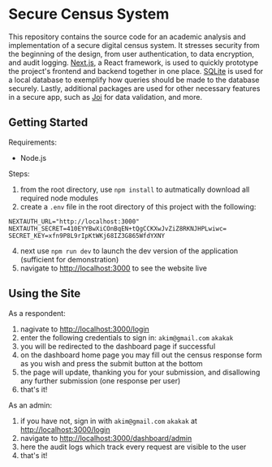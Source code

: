 # Secure Census System
This repository contains the source code for an academic analysis and implementation of a secure digital census system. It stresses security from the beginning of the design, from user authentication, to data encryption, and audit logging. [Next.js](https://nextjs.org/), a React framework, is used to quickly prototype the project's frontend and backend together in one place. [SQLite](https://www.sqlite.org/) is used for a local database to exemplify how queries should be made to the database securely. Lastly, additional packages are used for other necessary features in a secure app, such as [Joi](https://joi.dev/) for data validation, and more.

## Getting Started

Requirements:
- Node.js 

Steps:
1. from the root directory, use `npm install` to autmatically download all required node modules
2. create a `.env` file in the root directory of this project with the following:
```
NEXTAUTH_URL="http://localhost:3000"
NEXTAUTH_SECRET=410EYYBwXiCOnBqEN+tQgCCKXwJvZiZ8RKNJHPLwiwc=
SECRET_KEY=xfn9P8L9rIpKtWKj68IZ3G865WfdYXNY
```
4. next use `npm run dev` to launch the dev version of the application (sufficient for demonstration)
5. navigate to [http://localhost:3000](http://localhost:3000) to see the website live

## Using the Site
As a respondent:
1. nagivate to [http://localhost:3000/login](http://localhost:3000/login)
2. enter the following credentials to sign in: `akim@gmail.com` `akakak`
3. you will be redirected to the dashboard page if successful
5. on the dashboard home page you may fill out the census response form as you wish and press the submit button at the bottom
6. the page will update, thanking you for your submission, and disallowing any further submission (one response per user)
7. that's it!

As an admin:
1. if you have not, sign in with `akim@gmail.com` `akakak` at [http://localhost:3000/login](http://localhost:3000/login)
2. navigate to [http://localhost:3000/dashboard/admin](http://localhost:3000/dashboard/admin)
3. here the audit logs which track every request are visible to the user
4. that's it!
